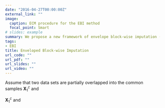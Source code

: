 ```yaml
---
date: "2016-04-27T00:00:00Z"
external_link: ""
image:
  caption: ECM procedure for the EBI method
  focal_point: Smart
# slides: example
summary: We propose a new framework of envelope block-wise imputation (EBI) to address block-wise missingness. The proposed method considers canonical correlations of multi-source data and impute the missing parts by estimating canonical correlations.
tags:
- EBI
title: Enveloped Block-wise Imputation
url_code: ""
url_pdf: ""
url_slides: ""
url_video: ""
---
```


Assume that two data sets are partially overlapped into the common samples $\mathbf{X}_{1}^{c}$ and 

$\mathbf{X}_{1}^{c}$ and 

